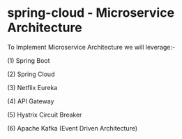 # spring-cloud - Microservice Architecture

To Implement Microservice Architecture we will leverage:-

(1) Spring Boot

(2) Spring Cloud

(3) Netflix Eureka

(4) API Gateway

(5) Hystrix Circuit Breaker

(6) Apache Kafka (Event Driven Architecture)
